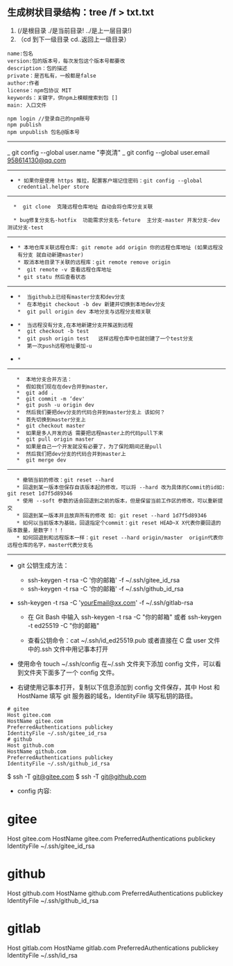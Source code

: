 ## 生成树状目录结构：tree /f > txt.txt

1. (/是根目录 ./是当前目录! ../是上一层目录!)
2. （cd 到下一级目录 cd..返回上一级目录）

```
name:包名
version:包的版本号，每次发包这个版本号都要改
description：包的描述
private：是否私有，一般都是false
author:作者
license：npm包协议 MIT
keywords：关键字，供npm上模糊搜索到包 []
main: 入口文件

npm login //登录自己的npm账号
npm publish
npm unpublish 包名@版本号
```

---

_ git config --global user.name "李岚清"
_ git config --global user.email 958614130@qq.com

---

-     * 如果你是使用 https 推拉，配置客户端记住密码：git config --global credential.helper store

---

      *  git clone  克隆远程仓库地址 自动会将仓库分支关联

      * bug修复分支名-hotfix  功能需求分支名-feture  主分支-master 开发分支-dev  测试分支-test

---

-     * 本地仓库关联远程仓库: git remote add origin 你的远程仓库地址 (如果远程没有分支 就自动新建master)
      * 取消本地目录下关联的远程库：git remote remove origin
      *  git remote -v 查看远程仓库地址
      * git statu 然后查看状态

---

-     *  当github上已经有master分支和dev分支
      *  在本地git checkout -b dev 新建并切换到本地dev分支
      *  git pull origin dev 本地分支与远程分支相关联

-     *  当远程没有分支,在本地新建分支并推送到远程
      *  git checkout -b test
      *  git push origin test   这样远程仓库中也就创建了一个test分支
      *  第一次push远程地址要加-u
-     *

---

       *  本地分支合并方法：
       *  假如我们现在在dev合并到master，
       *  git add .
       *  git commit -m ‘dev'
       *  git push -u origin dev
       *  然后我们要把dev分支的代码合并到master分支上 该如何？
       *  首先切换到master分支上
       *  git checkout master
       *  如果是多人开发的话 需要把远程master上的代码pull下来
       *  git pull origin master
       *  如果是自己一个开发就没有必要了，为了保险期间还是pull
       *  然后我们把dev分支的代码合并到master上
       *  git merge dev

---

       * 撤销当前的修改：git reset --hard
       * 回退到某一版本但保存自该版本起的修改，可以将 --hard 改为具体的Commit的id如: git reset 1d7f5d89346
       * 使用 --soft 参数的话会回退到之前的版本，但是保留当前工作区的修改，可以重新提交
       * 回退到某一版本并且放弃所有的修改 如: git reset --hard 1d7f5d89346
       * 如何以当前版本为基础，回退指定个commit：git reset HEAD~X X代表你要回退的版本数量，是数字！！！
       * 如何回退到和远程版本一样：git reset --hard origin/master  origin代表你远程仓库的名字，master代表分支名

---

- git 公钥生成方法：
  - ssh-keygen -t rsa -C '你的邮箱' -f ~/.ssh/gitee_id_rsa
  - ssh-keygen -t rsa -C '你的邮箱' -f ~/.ssh/github_id_rsa
- ssh-keygen -t rsa -C 'yourEmail@xx.com' -f ~/.ssh/gitlab-rsa

  - 在 Git Bash 中输入 ssh-keygen -t rsa -C "你的邮箱" 或者 ssh-keygen -t ed25519 -C "你的邮箱"

  - 查看公钥命令：cat ~/.ssh/id_ed25519.pub 或者直接在 C 盘 user 文件中的.ssh 文件中用记事本打开

- 使用命令 touch ~/.ssh/config 在~/.ssh 文件夹下添加 config 文件，可以看到文件夹下面多了一个 config 文件。
- 右键使用记事本打开，复制以下信息添加到 config 文件保存，其中 Host 和 HostName 填写 git 服务器的域名，IdentityFile 填写私钥的路径。

```
# gitee
Host gitee.com
HostName gitee.com
PreferredAuthentications publickey
IdentityFile ~/.ssh/gitee_id_rsa
# github
Host github.com
HostName github.com
PreferredAuthentications publickey
IdentityFile ~/.ssh/github_id_rsa

```

$ ssh -T git@gitee.com
$ ssh -T git@github.com

- config 内容:

# gitee

Host gitee.com
HostName gitee.com
PreferredAuthentications publickey
IdentityFile ~/.ssh/gitee_id_rsa

# github

Host github.com
HostName github.com
PreferredAuthentications publickey
IdentityFile ~/.ssh/github_id_rsa

# gitlab

Host gitlab.com
HostName gitlab.com
PreferredAuthentications publickey
IdentityFile ~/.ssh/id_rsa

